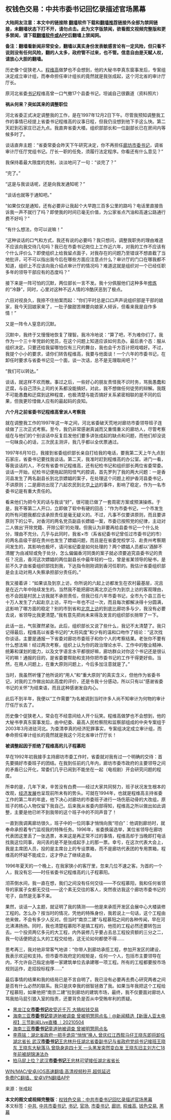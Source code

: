  <h2>权钱色交易：中共市委书记回忆录描述官场黑幕</h2> <p class="notice"><b>大陆网友注意：本文中的链接除 <a href="https://github.com/bannedbook/fanqiang" >翻墙</a>软件下载和<a href="https://github.com/killgcd/justmysocks/blob/master/README.md">翻墙推荐</a>链接外全部为禁网链接，未翻墙状态下打不开，请勿点击。此为文字版禁闻，欲看图文视频完整版和更多禁闻，请下载<a href="https://github.com/bannedbook/fanqiang">翻墙软件或APP</a>后翻墙上禁闻网。</p><p>备注：翻墙看新闻非常安全，翻墙以真实身份发表敏感言论有一定风险，但只看不说则没有任何风险，翻的人太多，政府管不过来，也不管。信息自由是天赋人权，请放心大胆的翻墙。</b></p>  <div class="entry"> <p>历史像个促狭老人。<a href="https://www.bannedbook.org/bnews/tag/%E7%A8%8B%E7%BB%B4%E9%AB%98/" class="st_tag internal_tag" rel="tag" title="标签 程维高 下的日志">程维高</a>做梦也不会想到，他的大秘书李真东窗事发后，专案组决定成立审计组，而奉命担任审计组长的竟然就是我张成起，这个河北省的审计厅厅长。</p> <p>原河北省委<a href="https://www.bannedbook.org/bnews/tag/%e4%b9%a6%e8%ae%b0/" class="st_tag internal_tag" rel="tag" title="标签 书记 下的日志">书记</a>程维高曾一口气撤17个县委书记，坦诚自己很霸道（资料照片）</p> <p><strong>祸从何来？突如其来的调整职位</strong></p> <p>河北省委正式决定调整我的工作，是在1997年12月2日下午。尽管我预知调整我工作的事情已经提上省委书记程维高的议事日程，但我仍没想到他下手这么快。第二天赶到石家庄已近九点。我直奔省委大楼。组织部部长和一位副部长已在房间内等候多时了。</p> <p>谈话直奔主题：“省委常委会昨天下午研究决定，你不再担任<a href="https://www.bannedbook.org/bnews/tag/%E5%BB%8A%E5%9D%8A/" class="st_tag internal_tag" rel="tag" title="标签 廊坊 下的日志">廊坊</a><a href="https://www.bannedbook.org/bnews/tag/%e5%b8%82%e5%a7%94%e4%b9%a6%e8%ae%b0/" class="st_tag internal_tag" rel="tag" title="标签 市委书记 下的日志">市委书记</a>，调省审计厅任厅党组书记。厅长一职的任免，须履行法定程序。你看还有什么意见？”</p> <p>我保持着最大限度的克制，淡淡地问了一句：“谈完了？”</p> <p>“完了。”</p> <p>“这是与我谈话呢，还是向我发通知呢？”</p> <p>“谈话也就等于通知吧。”</p>  <p>“如果仅仅是通知，还有必要非让我起个大早跑三百多公里的路吗？电话里直接告诉我一声不就行了吗？即使我的时间已毫无价值，为公家省点汽油和高速公路通行费不好吗？”</p> <p>“有什么想法，你可以说嘛！”</p> <p>“这种谈话的口气和方式，我还有说的必要吗？我只想问，调整我职务的理由难道不应该向我交待几句吗？我已在市委书记岗位上工作近六年，对我的工作不应该有个什么评价么？即使组织上给我留点面子，对我存在的问题乃至错误不想直截了当地批评，可不可以指出我今后在哪些方面应注意点什么？审计厅的门口在哪我都不知道，组织上不应该向我介绍点审计厅的情况吗？难道这就是组织对一个已经任职多年的领导干部应有的态度吗？”</p> <p>接下来是一阵可怕的沉默，两位部长一言不发。我十分佩服他们这种多年<span class='wp_keywordlink'><a href="https://www.qi-gong.me/" title="气功修炼网" target="_blank">修炼</a></span>的“冷静”，同时，心里对这种不近人情的冷酷厌恶到了极点。</p> <p>六目对视良久，我捺不住拍案而起：“你们平时总是口口声声说组织部是干部的娘家，我今天回娘家来了，一肚子酸甜苦辣要向娘家人倾诉，但看来我是自作多情！”</p> <p>又是一阵令人窒息的沉默。</p> <p>沉默中，我终于又慢慢地恢复了理智。我冷冷地说：“算了吧，不为难你们了。我作为一个三十年党龄的党员，在这个问题上知道应该如何去办。最后表个态：服从组织决定。只要还给我留哪怕仅有三尺的舞台，我也会千方百计把戏唱好。不过，我提个小小的要求，请你们转告程维高，我要与他面谈！一个六年的市委书记，在卸任时要求与省委书记见一个面，谈一次话，总不是无理取闹吧？”</p> <p>“我们可以转达。”</p> <p>谈话，就这样不欢而散。事过之后，一些好心的朋友责怪我不识时务，骂我愚蠢和迂腐，与自己顶头上司的关系都没能搞好。对此，我不想做任何徒劳的辩解。我既不可能愚蠢和迂腐到这种程度，也极清楚与能否搞好关系紧密相联的是不同的后果，但我更珍惜做人应有的最起码的良知。</p>  <p><strong>六个月之前省委书记程维高曾派人考察我</strong></p> <p>就在调整我工作的1997年这一年之间，河北省委破天荒地对廊坊市委领导班子连续做了三次正式考察。至今，我仍非常感谢真诚而又重情重义的廊坊人，尽管考察组在与他们的个别谈话中反复启发他们要多讲张成起的缺点和问题，而他们却没说一句昧良心的话，三次民主测评，我几乎都以全优票通过。</p> <p>1997年6月10日，我接到省委组织部长亲自打给我的电话，要我第二天上午九点到石家庄，省委书记要找我谈话。第二天，我准时赶到程维高的办公室。进门一看，等我谈话的人，不仅有省委书记程维高，还有纪检书记和组织部长两位省委常委。谈话一开始，纪检书记便拖起阴阳怪气的腔调，首先罗列了我的两大问题：一是香河县发生了两名副县长到北京嫖娼的案子，在处理这个问题上袒护香河县委书记，不讲原则；二是廊坊出现了六起农民到北京<span class='wp_keywordlink_affiliate'><a href="https://www.bannedbook.org/bnews/weiquan/" title="上访" target="_blank">上访</a></span>的事件，影响了稳定，作为一名市委书记是有重大责任的。</p> <p>看来他们为把今天的话与我谈“好”，很可能已做了一套周密方案或预演操练。于是，我不等第二人开口，立即做了软中有硬的回击：“作为市委书记，一个市发生的所有问题我都应该承担责任是毫无疑义的。不过，凡事不仅要讲原则，而且要讲原则下的公平。对香河的两名党员副县长嫖娼一案，市委已按照党的纪律，主动对二人做出‘开除党籍、开除公职’的处理。但我认为非要再给县委书记一个什么处分，理由不充分。几乎与此同时，我省×市（系省纪委书记曾任过市委书记的市）的两名县级干部在贵州也发生了嫖娼问题，而且是在省委党校学习、赴贵州考察期间发生的，其影响也极坏，请问省纪委是如何处理的？两个嫖娼人员都以‘酒醉不清醒’为由减轻或免于处分，怎么偏偏香河同类的案子就必须要追究县委书记的责任？况且，香河这次嫖娼的两位副县长中最年轻的一位，曾是省某领导的秘书，是前不久才由省委组织部找到我，下达指令刚刚调到香河任职的。我估计省委组织部是会主动对用人失察承担部分责任的。”</p> <p>我又接着讲：“如果谈及到京上访，你所说的六起上访都发生在农村最基层，况且是在近六年中陆续发生的。当然我不能把廊坊离北京近作为到京上访的客观理由，也不会因是村民上访我就不承担责任，但我已任六年市委书记，全市九个县三百七十万人发生了六起赴京上访，平均一年也不过一次，而且每次都解决得十分圆满，这影响了哪方面的稳定？别的市到省和<span class='wp_keywordlink'><a href="https://www.bannedbook.org/forum14/" title="进京上访 北京上访" target="_blank">北京上访</a></span>的到底比廊坊多与少，我没有必要去说，省领导比我更清楚。”我有意先把尚未来得及发言的组织部长捎带了一下。</p> <p>此话一出，气氛骤然紧张。此后，组织部长又说了些什么，我记不太清楚了。我只记得最后，程维高以省委书记的“大将风度”和少有的温和口吻作了结论：“这次找你谈话，主要是通报一下省委对廊坊市委班子和你个人的考察结果。老张你不要有什么想法嘛！经过两次考察，组织上认为你的政治理论水平、工作中的敬业精神、统筹和谋划的能力，以及文字语言水平都很好嘛，廊坊群众对你这个书记还是很认可的嘛！通报的目的，是省委要帮助和支持你把市委书记的工作干得更好些。当然，在用人问题上，在重大原则问题上，今后多加注意就是了。”</p> <p>当时，我虽然听懂了他所说的“用人”和“重大原则”的真实含义，但他作为省委书记，对我的工作做出如此高度的评价，还是令我十分感动，所以只有以“感谢省委书记的关怀”为结束语，而且这种感谢发自内心。</p> <p>此后不到半年，我便以“工作需要”为名被调到当时许多人尚不知审计为何物的审计厅任厅长去了。</p> <p>历史像个促狭老人，常会在不经意间给人开个玩笑。程维高做梦也不会想到，他的大秘书李真东窗事发后，由中纪委、最高人民检察院和监察部组成的中央专案组于2003年3月进驻河北。为查清李真的经济犯罪事实，专案组决定成立审计组，而奉命担任审计组长的竟然就是我这个河北省审计厅厅长！</p>  <p><strong>被调整起因于拒绝了程维高的儿子程慕阳</strong></p> <p>早在1992年初我接手主持廊坊市委工作时，省委就对我有过一个明确的交待：首先要搞好市委班子的团结。在我到任前的几年内，廊坊市委市政府的主要领导之间的矛盾已公开化，常委们几乎已闹到不能坐在一起（电视剧）开会研究问题的程度。</p> <p>所幸的是，几年下来，辛苦没有白费——经过大家共同努力，班子状况发生根本的改观，<span class='wp_keywordlink'><a href="https://www.bannedbook.org/forum2/topic869.html" title="宪政、法治和经济发展——走向市场经济的制度保障" target="_blank">经济发展</a></span>也呈现前所未有的势头。可就在1994年，也就是程维高主持省委工作的第二年的年底，他下决心对廊坊的市委班子进行一场伤筋动骨的大改组，原班子的核心人物仅留下我自己。后来我从省委内部得知，程维高之所以做出如此调整，主要是他已听不到我带的这个班子中的不同声音了！</p> <p>一直到我调离廊坊很久，班子中的一位同事才悄悄向我“坦白”：他调到廊坊时，就奉命承担着专门监视我的特殊任务。1996年，省委换届选举，某位省领导在廊坊代表团这里丢了一张选票，本来这是再正常不过的事情，程维高却于当晚即打电话找我这位同事，询问丢的是不是张成起手上的那一票。幸亏，在这次代表大会上，我是主席团人员，投的是主席台上的专设票箱，而不是廊坊代表团的专用票箱，程维高的怀疑不能成立，这才停止了继续追查。</p> <p>1996年夏天的一个晚上，在我家狭小的客厅里，忽来几位不速之客。为首的一个人，我没有忘——时任省委书记程维高的儿子程慕阳。</p> <p>沏茶倒水间，我一直在想，我们之间没有任何交往——不仅程慕阳，我和任何省领导的家属子女都无交往——这个素无交往的客人，突然夜访我这个廊坊市委书记的宅子，自然是无事不来。</p> <p>果然，谈话一入主题，就证明了我的猜测——他是来承揽开发区会展中心大楼装修工程的。怎么办？按当时的情况，凭他的特殊身份，我若说上一句话，这个工程由他来做，不会有多少人反对。但当时“南京二建”与程慕阳之间的各种传闻，早在河北沸沸扬扬。同时，我也清楚程慕阳不是搞工程的，他揽的工程必然还要转包出去。一个投资两亿多元的大工程，内外装修几乎要占去总工程投资额的三分之二，我一句话便把这么大的工程交给他，这无论如何都使不得……</p> <p>思考再三，我对他非常客气地讲：“你带人到廊坊承揽工程，参加开发区的建设，我表示欢迎和支持。但市委市政府定的规矩是，任何一个人，包括市主要领导在内，不允许自己指定由哪一家建筑单位去承建哪一项工程。所有的工程都要按市场规则运作，走招投标程序……”</p> <p>最后事情的结果和我的结局已是不言自明了。我已没有必要再去费心研究两者之间是否有什么必然的联系。我只是庆幸我的弱智拯救了我。如果当年我把这个工程给了程慕阳，如果他把“南京二建”拉到廊坊的建筑市场，最终，我不仅要面对廊坊人骂我拍马屁引狼入室的指责，还要背负是否从中受贿牟利的质疑。</p>  <ul class='op-related-articles' title='相关阅读'> <li><a href='https://www.bannedbook.org/bnews/cnnews/20210506/1540496.html' target='_blank'>黑龙江女<b>市委书记</b>收受近千万 大搞权钱交易</a></li> <li><a href='https://www.bannedbook.org/bnews/bannedvideo/20210504/1539322.html' target='_blank'>海南三亚<b>市委书记</b>童道驰被调查 曾被明慧网点名｜@新闻精选【新唐人亚太电视】三节新闻Live直播 ｜20210504</a></li> <li><a href='https://www.bannedbook.org/bnews/bannedvideo/20210504/1538974.html' target='_blank'>海南三亚<b>市委书记</b>童道驰被调查 曾被明慧网点名</a></li> <li><a href='https://www.bannedbook.org/bnews/comments/20210502/1538033.html' target='_blank'>李燕铭：湖北省政府一把手诡异“悄悄”换人 曾庆红江西帮马仔王晓东即将卸任湖北省长 武汉<b>市委书记</b>王忠林升任湖北省委副书记与省政府党组书记接班王晓东 王晓东大秘落马 曾隐身逾四十天 一头黑发突然变白发 王晓东旧主刘方仁18年前被胡锦涛法办</a></li> <li><a href='https://www.bannedbook.org/bnews/headline/20210502/1537850.html' target='_blank'>拍马屁上位？武汉<b>市委书记</b>王忠林可望接任湖北省省长</a></li> </ul> <p class="texttj"> <a href="https://github.com/bannedbook/fanqiang/wiki/V2ray%E6%9C%BA%E5%9C%BA" target="_blank">WIN/MAC/安卓/iOS高速翻墙:高清视频秒开,超低延迟</a><br/> <a href="https://github.com/bannedbook/fanqiang/wiki/%E7%A6%81%E9%97%BB%E7%BD%91%E5%AE%89%E5%8D%93%E7%BF%BB%E5%A2%99%E6%96%B0%E9%97%BBAPP" target="_blank">免费PC翻墙、安卓VPN翻墙APP</a></p><div id="archive-pix-1" class="banner-ads"> <!-- AuctionX Display platform tag START --> <div id="26318x728x90x621x_ADSLOT1" clicktrack="%%CLICK_URL_ESC%%"></div> <!-- AuctionX Display platform tag END --> </div> <div id="archive-pix-2" class="banner-ads"> <!-- AuctionX Display platform tag START --> <div id="26315x300x250x621x_ADSLOT1" clicktrack="%%CLICK_URL_ESC%%"></div> <!-- AuctionX Display platform tag END --> </div><p> 来源：张成起 </p><a name='sharetosocial'></a>       <div><b>本文的图文或视频完整版</b>：<a href='https://www.bannedbook.org/bnews/cnnews/20210512/1545009.html'>权钱色交易：中共市委书记回忆录描述官场黑幕</a></div>  </div><!--END ENTRY--> <div class="postfooter"> <div>本文标签：<a href="https://www.bannedbook.org/bnews/tag/%e4%b8%ad%e5%85%b1/" rel="tag">中共</a>, <a href="https://www.bannedbook.org/bnews/tag/%e4%b8%ad%e5%85%b1%e5%b8%82%e5%a7%94%e4%b9%a6%e8%ae%b0/" rel="tag">中共市委书记</a>, <a href="https://www.bannedbook.org/bnews/tag/%e4%b9%a6%e8%ae%b0/" rel="tag">书记</a>, <a href="https://www.bannedbook.org/bnews/tag/%E5%AE%98%E5%9C%BA/" rel="tag">官场</a>, <a href="https://www.bannedbook.org/bnews/tag/%e5%b8%82%e5%a7%94%e4%b9%a6%e8%ae%b0/" rel="tag">市委书记</a>, <a href="https://www.bannedbook.org/bnews/tag/%E5%BB%8A%E5%9D%8A/" rel="tag">廊坊</a>, <a href="https://www.bannedbook.org/bnews/tag/%E7%A8%8B%E7%BB%B4%E9%AB%98/" rel="tag">程维高</a>, <a href="https://www.bannedbook.org/bnews/tag/%E9%92%B1%E8%89%B2%E4%BA%A4%E6%98%93/" rel="tag">钱色交易</a>, <a href="https://www.bannedbook.org/bnews/tag/%e9%bb%91%e5%b9%95/" rel="tag">黑幕</a></div>  </div><!--END POSTFOOTER--> 